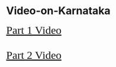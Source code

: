 <html lang="en-US">
<head>
<title> Video</title>
<style>
a{font-family: 'Pacifico', cursive; font-size:30px;}
</style> </head>
<body>
<h1> Video-on-Karnataka </h1>
<a href="https://www.youtube.com/watch?v=V2uEfVU5o2s"> Part 1 Video<br><br>
   </a><a href="https://www.youtube.com/watch?v=yzMoVPw9oQo"> Part 2 Video

